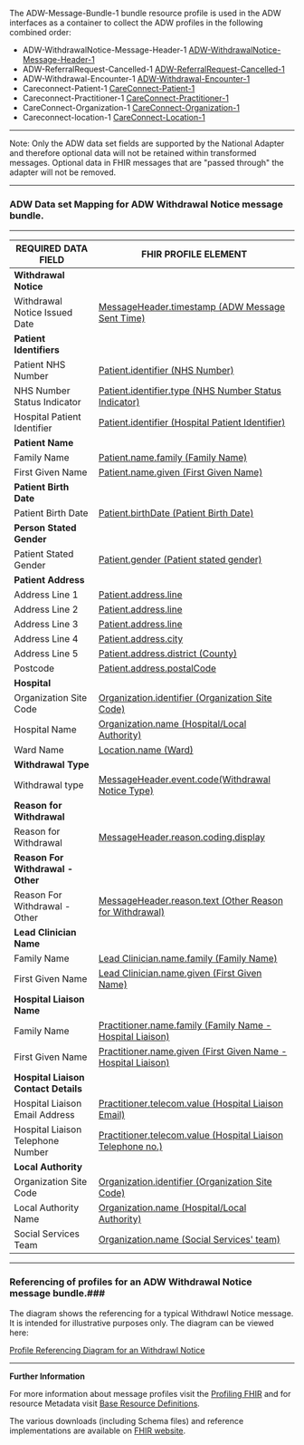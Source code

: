 
The ADW-Message-Bundle-1 bundle resource profile is used in the ADW interfaces as a container to collect the ADW profiles in the following combined order: 

- ADW-WithdrawalNotice-Message-Header-1 [ADW-WithdrawalNotice-Message-Header-1]
- ADW-ReferralRequest-Cancelled-1 [ADW-ReferralRequest-Cancelled-1]
- ADW-Withdrawal-Encounter-1 [ADW-Withdrawal-Encounter-1]
- Careconnect-Patient-1 [CareConnect-Patient-1]
- Careconnect-Practitioner-1 [CareConnect-Practitioner-1]
- CareConnect-Organization-1 [CareConnect-Organization-1]
- Careconnect-location-1 [CareConnect-Location-1]

----------

Note: Only the ADW data set fields are supported by the National Adapter and therefore optional data will not be retained within transformed messages. 
Optional data in FHIR messages that are "passed through" the adapter will not be removed.

----------

[ADW-Message-WithdrawalNotice-1-Ex01.xml]: ../Examples/Profile.ADW-WithdrawalNotice/ADW-Message-WithdrawalNotice-1-Ex01.xml

[ADW-Message-WithdrawalNotice-1-Ex02]: ../Examples/Profile.ADW-WithdrawalNotice/ADW-Message-WithdrawalNotice-1-Ex02.xml


###  ADW Data set Mapping for ADW Withdrawal Notice message bundle. ###


----------

| REQUIRED DATA FIELD                  | FHIR PROFILE ELEMENT                             |
|--------------------------------------|--------------------------------------------------|
| **Withdrawal Notice**                |                                                  |
| Withdrawal Notice Issued Date        | [MessageHeader.timestamp (ADW Message Sent Time)]              |
| **Patient Identifiers**              |                                                  |
| Patient NHS Number                   | [Patient.identifier (NHS Number)]                          |
| NHS Number Status Indicator          | [Patient.identifier.type (NHS Number Status Indicator)]                            |
| Hospital Patient Identifier          | [Patient.identifier (Hospital Patient Identifier)]            |
| **Patient Name**                     |                                                  |
| Family Name                          | [Patient.name.family (Family Name)]                                     |
| First Given Name                     | [Patient.name.given (First Given Name)]                                       |
| **Patient Birth Date**               |                                                  |
| Patient Birth Date                   | [Patient.birthDate (Patient Birth Date)]                                      |
| **Person Stated Gender**             |                                                  |
| Patient Stated Gender                | [Patient.gender (Patient stated gender)]                                         |
| **Patient Address**                  |                                                  |
| Address Line 1                       | [Patient.address.line]                                   |
| Address Line 2                       | [Patient.address.line]                                   |
| Address Line 3                       | [Patient.address.line]                                   |
| Address Line 4                       | [Patient.address.city]                                   |
| Address Line 5                       | [Patient.address.district (County)]                                   |
| Postcode                             | [Patient.address.postalCode]                             |
| **Hospital**                         |                                                  |
| Organization Site Code               | [Organization.identifier (Organization Site Code)]             |
| Hospital Name                        | [Organization.name (Hospital/Local Authority)]                                |
| Ward Name                            | [Location.name (Ward)]                                     |
| **Withdrawal Type**                  |                                                  |
| Withdrawal type                      | [MessageHeader.event.code(Withdrawal Notice Type)]                  |
| **Reason for Withdrawal**            |                                                  |
| Reason for Withdrawal                | [MessageHeader.reason.coding.display]                          |
| **Reason For Withdrawal - Other**    |                                                  |
| Reason For Withdrawal - Other        | [MessageHeader.reason.text (Other Reason for Withdrawal)]                           |
| **Lead Clinician Name**              |                                                  |
| Family Name                          | [Lead Clinician.name.family (Family Name)]                   |
| First Given Name                     | [Lead Clinician.name.given (First Given Name)]                    |
| **Hospital Liaison Name**            |                                                  |
| Family Name                          | [Practitioner.name.family (Family Name - Hospital Liaison)]                              |
| First Given Name                     | [Practitioner.name.given (First Given Name - Hospital Liaison)]                              |
| **Hospital Liaison Contact Details** |                                                  |
| Hospital Liaison Email Address       | [Practitioner.telecom.value (Hospital Liaison Email)]               |
| Hospital Liaison Telephone Number    | [Practitioner.telecom.value (Hospital Liaison Telephone no.)]                                  |
| **Local Authority**                  |                                                  |
| Organization Site Code               | [Organization.identifier (Organization Site Code)]               |
| Local Authority Name                 | [Organization.name (Hospital/Local Authority)]                         |
| Social Services Team                 | [Organization.name (Social Services' team)] 


[ADW-WithdrawalNotice-Message-Header-1]: adw-withdrawal-notice-message-header-1.html
[ADW-ReferralRequest-Cancelled-1]: adw-referral-request-cancelled-1.html
[careconnect-patient-1]: careconnect-patient-1.html
[careconnect-practitioner-1]: careconnect-practitioner-1.html
[ADW-Lead-Clinician-Practitioner-1]: adw-lead-clinician-practitioner-1.html
[CareConnect-Organization-1]: CareConnect-Organization-1.html
[ADW-Withdrawal-Encounter-1]: adw-withdrawal-encounter-1.html
[CareConnect-Organization-1]: CareConnect-Organization-1.html
[careconnect-location-1]: careconnect-location-1.html


[MessageHeader.timestamp (ADW Message Sent Time)]: adw-withdrawal-notice-message-header-1-dict.html#MessageHeader.ADW%20Message%20Sent%20Time
[Patient.identifier (NHS Number)]: careconnect-patient-1-dict.html#Patient.NHS%20Number
[Patient.identifier.type (NHS Number Status Indicator)]: careconnect-patient-1-dict.html#Patient.identifier.NHS%20Number%20Status%20Indicator  
[Patient.identifier (Hospital Patient Identifier)]: careconnect-patient-1-dict.html#Patient.Hospital%20Patient%20Identifier 
[Patient.name.family (Family Name)]: careconnect-patient-1-dict.html#Patient.name.Family%20name
[Patient.name.given (First Given Name)]: careconnect-patient-1-dict.html#Patient.name.First%20given%20name
[Patient.birthDate (Patient Birth Date)]: careconnect-patient-1-dict.html#Patient.Patient%20Birth%20Date
[Patient.gender (Patient stated gender)]: careconnect-patient-1-dict.html#Patient.Patient%20stated%20gender
[Patient.address.line]: careconnect-patient-1-dict.html#Patient.address.line
[Patient.address.city]: careconnect-patient-1-dict.html#Patient.address.city
[Patient.address.district (County)]: careconnect-patient-1-dict.html#Patient.address.County
[Patient.address.postalCode]: careconnect-patient-1-dict.html#Patient.address.postalCode
[Organization.identifier (Organization Site Code)]: CareConnect-Organization-1-dict.html#Organization.Organization%20Site%20Code
[Organization.name (Hospital/Local Authority)]: CareConnect-Organization-1-dict.html#Organization.Hospital%20or%20Local%20Authority%20Name
[Location.name (Ward)]: careconnect-location-1-dict.html#Location.Ward%20name
[MessageHeader.event.code(Withdrawal Notice Type)]: adw-withdrawal-notice-message-header-1-dict.html#MessageHeader.event.Withdrawal%20Notice%20Type
[MessageHeader.reason.coding.display]: adw-withdrawal-notice-message-header-1-dict.html#MessageHeader.reason.coding.display
[MessageHeader.reason.text (Other Reason for Withdrawal)]: adw-withdrawal-notice-message-header-1-dict.html#MessageHeader.reason.Other%20Reason%20for%20Withdrawal
[Lead Clinician.name.family (Family Name)]: adw-lead-clinician-practitioner-1-dict.html#Practitioner.name.Family%20name 
[Lead Clinician.name.given (First Given Name)]: adw-lead-clinician-practitioner-1-dict.html#Practitioner.name.First%20given%20name
[Practitioner.name.family (Family Name - Hospital Liaison)]: careconnect-practitioner-1-dict.html#Practitioner.name.Family%20name
[Practitioner.name.given (First Given Name - Hospital Liaison)]: careconnect-practitioner-1-dict.html#Practitioner.name.First%20given%20name
[Practitioner.telecom.value (Hospital Liaison Email)]: careconnect-practitioner-1-dict.html#Practitioner.telecom.Practitioner%20Email%20address%20string
[Practitioner.telecom.value (Hospital Liaison Telephone no.)]: careconnect-practitioner-1-dict.html#Practitioner.telecom.Practitioner%20Telephone%20number%20string
[identifier (Local Authority - ODS Organisation Code)]: CareConnect-Organization-1-dict.html#Organization.ODS%20Organisation%20Code
[Organization.name (Hospital/Local Authority)]: CareConnect-Organization-1-dict.html#Organization.Hospital%20or%20Local%20Authority%20Name
[Organization.name (Social Services' team)]: CareConnect-Organization-1-dict.html#Organization.Social%20Services%20team




----------


### Referencing of profiles for an ADW Withdrawal Notice message bundle.###


The diagram shows the referencing for a typical Withdrawl Notice message. It is intended for illustrative purposes only. The diagram can be viewed here:

[Profile Referencing Diagram for an Withdrawl Notice](../Profile.ADW-WithdrawalNotice/MessageReferencing4.png)

----------


**Further Information**

For more information about message profiles visit the [Profiling FHIR] and for resource Metadata visit [Base Resource Definitions].

The various downloads (including Schema files) and reference implementations are available on [FHIR website].

[Profiling FHIR]: http://hl7.org/fhir/profiling.html
[FHIR website]: http://hl7.org/fhir/index.html
[Base Resource Definitions]: http://hl7.org/fhir/resource.html